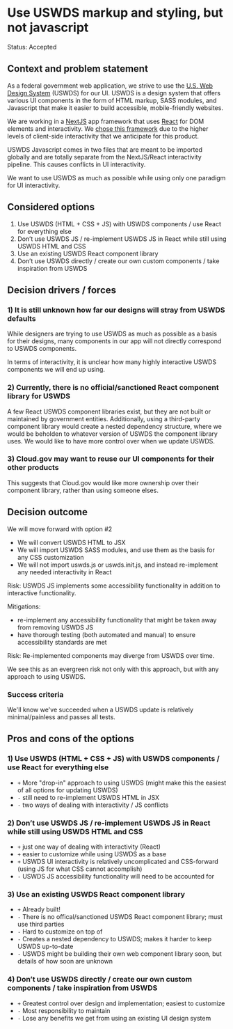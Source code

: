 # Use USWDS markup and styling, but not javascript

Status: Accepted

## Context and problem statement

As a federal government web application, we strive to use the [U.S. Web Design System](https://designsystem.digital.gov/) (USWDS) for our UI. USWDS is a design system that offers various UI components in the form of HTML markup, SASS modules, and Javascript that make it easier to build accessible, mobile-friendly websites.

We are working in a [NextJS](https://nextjs.org/) app framework that uses [React](https://react.dev/) for DOM elements and interactivity. We [chose this framework](./003_use-nextjs-for-web-framework.md) due to the higher levels of client-side interactivity that we anticipate for this product.

USWDS Javascript comes in two files that are meant to be imported globally and are totally separate from the NextJS/React interactivity pipeline. This causes conflicts in UI interactivity.

We want to use USWDS as much as possible while using only one paradigm for UI interactivity.

## Considered options
1) Use USWDS (HTML + CSS + JS) with USWDS components / use React for everything else
1) Don’t use USWDS JS / re-implement USWDS JS in React while still using USWDS HTML and CSS
1) Use an existing USWDS React component library
1) Don’t use USWDS directly / create our own custom components / take inspiration from USWDS

## Decision drivers / forces

### 1) It is still unknown how far our designs will stray from USWDS defaults

While designers are trying to use USWDS as much as possible as a basis for their designs, many components in our app will not directly correspond to USWDS components.

In terms of interactivity, it is unclear how many highly interactive USWDS components we will end up using.

### 2) Currently, there is no official/sanctioned React component library for USWDS

A few React USWDS component libraries exist, but they are not built or maintained by government entities. Additionally, using a third-party component library would create a nested dependency structure, where we would be beholden to whatever version of USWDS the component library uses. We would like to have more control over when we update USWDS.

### 3) Cloud.gov may want to reuse our UI components for their other products

This suggests that Cloud.gov would like more ownership over their component library, rather than using someone elses.

## Decision outcome

We will move forward with option #2

- We will convert USWDS HTML to JSX
- We will import USWDS SASS modules, and use them as the basis for any CSS customization
- We will not import uswds.js or uswds.init.js, and instead re-implement any needed interactivity in React

Risk: USWDS JS implements some accessibility functionality in addition to interactive functionality.

Mitigations:
- re-implement any accessibility functionality that might be taken away from removing USWDS JS
- have thorough testing (both automated and manual) to ensure accessibility standards are met

Risk: Re-implemented components may diverge from USWDS over time.

We see this as an evergreen risk not only with this approach, but with any approach to using USWDS.

### Success criteria <!-- optional -->

We'll know we've succeeded when a USWDS update is relatively minimal/painless and passes all tests.

## Pros and cons of the options <!-- optional -->

### 1) Use USWDS (HTML + CSS + JS) with USWDS components / use React for everything else

* `+` More "drop-in" approach to using USWDS (might make this the easiest of all options for updating USWDS)
* `-` still need to re-implement USWDS HTML in JSX
* `-` two ways of dealing with interactivity / JS conflicts

### 2) Don’t use USWDS JS / re-implement USWDS JS in React while still using USWDS HTML and CSS
* `+` just one way of dealing with interactivity (React)
* `+` easier to customize while using USWDS as a base
* `+` USWDS UI interactivity is relatively uncomplicated and CSS-forward (using JS for what CSS cannot accomplish)
* `-` USWDS JS accessibility functionality will need to be accounted for

### 3) Use an existing USWDS React component library
* `+` Already built!
* `-` There is no offical/sanctioned USWDS React component library; must use third parties
* `-` Hard to customize on top of
* `-` Creates a nested dependency to USWDS; makes it harder to keep USWDS up-to-date
* `-` USWDS might be building their own web component library soon, but details of how soon are unknown

### 4) Don’t use USWDS directly / create our own custom components / take inspiration from USWDS
* `+` Greatest control over design and implementation; easiest to customize
* `-` Most responsibility to maintain
* `-` Lose any benefits we get from using an existing UI design system

